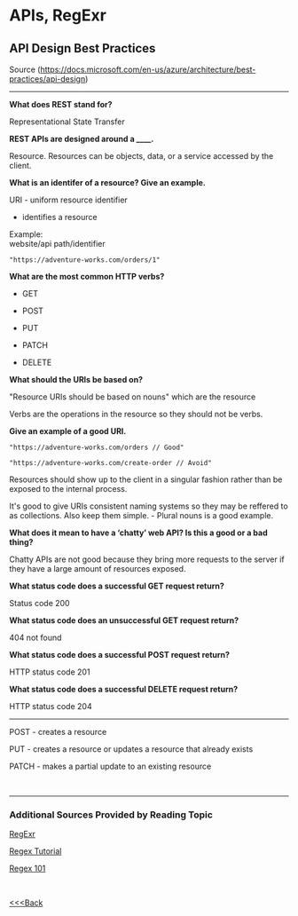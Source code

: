 # APIs, RegExr

## API Design Best Practices

Source (https://docs.microsoft.com/en-us/azure/architecture/best-practices/api-design)

---

**What does REST stand for?**

Representational State Transfer

**REST APIs are designed around a ____.**

Resource. Resources can be objects, data, or a service accessed by the client.

**What is an identifer of a resource? Give an example.**

URI - uniform resource identifier

- identifies a resource

Example:  
website/api path/identifier

```
"https://adventure-works.com/orders/1"
```

**What are the most common HTTP verbs?**

- GET

- POST

- PUT

- PATCH

- DELETE

**What should the URIs be based on?**

"Resource URIs should be based on nouns" which are the resource

Verbs are the operations in the resource so they should not be verbs.

**Give an example of a good URI.**

```
"https://adventure-works.com/orders // Good"

"https://adventure-works.com/create-order // Avoid"
```

Resources should show up to the client in a singular fashion rather than be exposed to the internal process.

It's good to give URIs consistent naming systems so they may be reffered to as collections. Also keep them simple. - Plural nouns is a good example.

**What does it mean to have a ‘chatty’ web API? Is this a good or a bad thing?**

Chatty APIs are not good because they bring more requests to the server if they have a large amount of resources exposed.

**What status code does a successful GET request return?**

Status code 200

**What status code does an unsuccessful GET request return?**

404 not found

**What status code does a successful POST request return?**

HTTP status code 201

**What status code does a successful DELETE request return?**

HTTP status code 204

---

POST - creates a resource

PUT - creates a resource or updates a resource that already exists

PATCH - makes a partial update to an existing resource

<br>

---

### Additional Sources Provided by Reading Topic

[RegExr](https://regexr.com/)

[Regex Tutorial](https://medium.com/factory-mind/regex-tutorial-a-simple-cheatsheet-by-examples-649dc1c3f285)

[Regex 101](https://regex101.com/)

<br>

[<<<Back](README.md)